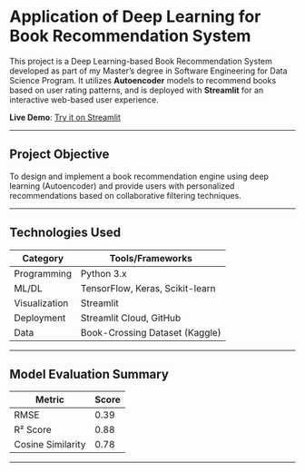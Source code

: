 # Application of Deep Learning for Book Recommendation System

This project is a Deep Learning-based Book Recommendation System developed as part of my Master’s degree in Software Engineering for Data Science Program. 
It utilizes **Autoencoder** models to recommend books based on user rating patterns, and is deployed with **Streamlit** for an interactive web-based user experience.

**Live Demo**: [Try it on Streamlit](https://bookreccommend-714.streamlit.app/)

---

## Project Objective

To design and implement a book recommendation engine using deep learning (Autoencoder) and provide users with personalized recommendations based on collaborative filtering techniques.

---

##  Technologies Used

| Category      | Tools/Frameworks |
|---------------|------------------|
| Programming   | Python 3.x       |
| ML/DL         | TensorFlow, Keras, Scikit-learn |
| Visualization | Streamlit        |
| Deployment    | Streamlit Cloud, GitHub |
| Data          | Book-Crossing Dataset (Kaggle) |

---

##  Model Evaluation Summary

| Metric              | Score     |
|---------------------|-----------|
| RMSE                | 0.39      |
| R² Score            | 0.88      |
| Cosine Similarity   | 0.78      |

---
